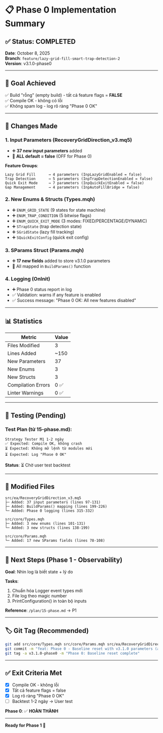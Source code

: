 # 📋 Phase 0 Implementation Summary

## ✅ Status: COMPLETED

**Date**: October 8, 2025  
**Branch**: `feature/lazy-grid-fill-smart-trap-detection-2`  
**Version**: v3.1.0-phase0

---

## 🎯 Goal Achieved

✅ Build "rỗng" (empty build) - tất cả feature flags = **FALSE**  
✅ Compile OK - không có lỗi  
✅ Không spam log - log rõ ràng "Phase 0 OK"

---

## 📝 Changes Made

### 1. Input Parameters (RecoveryGridDirection_v3.mq5)
- ➕ **37 new input parameters** added
- 🔴 **ALL default = false** (OFF for Phase 0)

**Feature Groups**:
```
Lazy Grid Fill      → 4 parameters (InpLazyGridEnabled = false)
Trap Detection      → 5 parameters (InpTrapDetectionEnabled = false)  
Quick Exit Mode     → 7 parameters (InpQuickExitEnabled = false)
Gap Management      → 4 parameters (InpAutoFillBridge = false)
```

### 2. New Enums & Structs (Types.mqh)
- ➕ `ENUM_GRID_STATE` (9 states for state machine)
- ➕ `ENUM_TRAP_CONDITION` (5 bitwise flags)
- ➕ `ENUM_QUICK_EXIT_MODE` (3 modes: FIXED/PERCENTAGE/DYNAMIC)
- ➕ `STrapState` (trap detection state)
- ➕ `SGridState` (lazy fill tracking)
- ➕ `SQuickExitConfig` (quick exit config)

### 3. SParams Struct (Params.mqh)
- ➕ **17 new fields** added to store v3.1.0 parameters
- 🔗 All mapped in `BuildParams()` function

### 4. Logging (OnInit)
- ➕ Phase 0 status report in log
- ✅ Validation: warns if any feature is enabled
- ✅ Success message: "Phase 0 OK: All new features disabled"

---

## 📊 Statistics

| Metric | Value |
|--------|-------|
| Files Modified | 3 |
| Lines Added | ~150 |
| New Parameters | 37 |
| New Enums | 3 |
| New Structs | 3 |
| Compilation Errors | 0 ✅ |
| Linter Warnings | 0 ✅ |

---

## 🧪 Testing (Pending)

### Test Plan (từ 15-phase.md):
```
Strategy Tester M1 1-2 ngày
✅ Expected: Compile OK, không crash
⏳ Expected: Không mở lệnh từ modules mới
⏳ Expected: Log "Phase 0 OK"
```

**Status**: ⏳ Chờ user test backtest

---

## 📂 Modified Files

```
src/ea/RecoveryGridDirection_v3.mq5
├─ Added: 37 input parameters (lines 97-131)
├─ Added: BuildParams() mapping (lines 199-226)
└─ Added: Phase 0 logging (lines 315-332)

src/core/Types.mqh
├─ Added: 3 new enums (lines 101-131)
└─ Added: 3 new structs (lines 138-199)

src/core/Params.mqh
└─ Added: 17 new SParams fields (lines 78-108)
```

---

## 🔄 Next Steps (Phase 1 - Observability)

**Goal**: Nhìn log là biết state + lý do

**Tasks**:
1. Chuẩn hóa Logger event types mới
2. File log theo magic number
3. PrintConfiguration() in toàn bộ inputs

**Reference**: `/plan/15-phase.md` → P1

---

## 🏷️ Git Tag (Recommended)

```bash
git add src/core/Types.mqh src/core/Params.mqh src/ea/RecoveryGridDirection_v3.mq5
git commit -m "feat: Phase 0 - Baseline reset with v3.1.0 parameters (all OFF)"
git tag -a v3.1.0-phase0 -m "Phase 0: Baseline reset complete"
```

---

## ✅ Exit Criteria Met

- [x] Compile OK - không lỗi
- [x] Tất cả feature flags = false
- [x] Log rõ ràng "Phase 0 OK"
- [ ] Backtest 1-2 ngày → User test

**Phase 0**: ✅ **HOÀN THÀNH**

---

**Ready for Phase 1** 🚀

